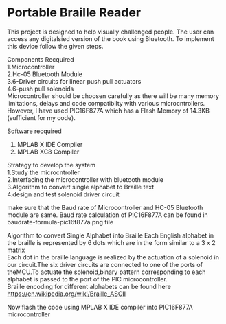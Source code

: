 # Portable Braille Reader

This project is designed to help visually challenged people. The user can access any digitalsied version of the book using Bluetooth. To implement this device follow the given steps.

Components Recquired<br />
1.Microcontroller<br />
2.Hc-05 Bluetooth Module<br />
3.6-Driver circuits for linear push pull actuators<br />
4.6-push pull solenoids<br />
    Microcontroller should be choosen carefully as there will be many memory limitations, delays and code compatibilty with various microcntrollers. However, I have used PIC16F877A which has a Flash Memory of 14.3KB (sufficient for my code).
    
Software recquired<br />
1. MPLAB X IDE Compiler<br />
2. MPLAB XC8 Compiler<br />
    

Strategy to develop the system<br />
1.Study the microcntroller<br />
2.Interfacing the microcontroller with bluetooth module<br />
3.Algorithm to convert single alphabet to Braille text<br />
4.design and test solenoid driver circuit<br />
    
make sure that the Baud rate of Microcontroller and HC-05 Bluetooth module are same. Baud rate calculation of PIC16F877A can be found in baudrate-formula-pic16f877a.png file<br />

Algorithm to convert Single Alphabet into Braille
Each English alphabet in the braille is represented by 6 dots which are in the form similar to a 3 x 2 matrix <br />
Each dot in the braille language is realized by the actuation of a solenoid in our circuit.The six driver circuits are connected to one of the ports of theMCU.To actuate the solenoid,binary pattern corresponding to each alphabet is passed to the port of the PIC microcontroller.<br />
Braille encoding for different alphabets can be found here https://en.wikipedia.org/wiki/Braille_ASCII<br />

Now flash the code using MPLAB X IDE compiler into PIC16F877A microcontroller 





